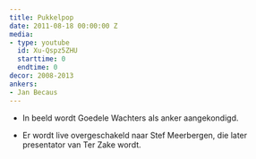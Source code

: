 ```yaml
---
title: Pukkelpop
date: 2011-08-18 00:00:00 Z
media:
- type: youtube
  id: Xu-Qspz5ZHU
  starttime: 0
  endtime: 0
decor: 2008-2013
ankers:
- Jan Becaus
---
```


* In beeld wordt Goedele Wachters als anker aangekondigd.

* Er wordt live overgeschakeld naar Stef Meerbergen, die later presentator van Ter Zake wordt.
